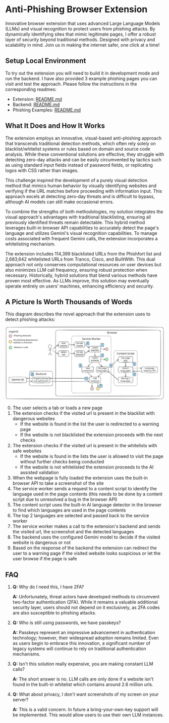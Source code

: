 # Anti-Phishing Browser Extension

Innovative browser extension that uses advanced Large Language Models (LLMs) and visual recognition to protect users from phishing attacks. By dynamically identifying sites that mimic legitimate pages, I offer a robust layer of security beyond traditional methods. Designed with privacy and scalability in mind. Join us in making the internet safer, one click at a time!

## Setup Local Environment

To try out the extension you will need to build it in development mode and run the backend. I have also provided 3 example phishing pages you can visit and test the approach. Please follow the instructions in the corresponding readmes:

- Extension: [README.md](./extension/)
- Backend: [README.md](./backend/)
- Phishing Examples: [README.md](./backend/)

## What It Does and How It Works

The extension employs an innovative, visual-based anti-phishing approach that transcends traditional detection methods, which often rely solely on blacklist/whitelist systems or rules based on domain and source code analysis. While these conventional solutions are effective, they struggle with detecting zero-day attacks and can be easily circumvented by tactics such as using standard input fields instead of password fields, or replicating logos with CSS rather than images.

This challenge inspired the development of a purely visual detection method that mimics human behavior by visually identifying websites and verifying if the URL matches before proceeding with information input. This approach excels at detecting zero-day threats and is difficult to bypass, although AI models can still make occasional errors.

To combine the strengths of both methodologies, my solution integrates the visual approach's advantages with traditional blacklisting, ensuring all previously identified threats remain detectable. This hybrid method leverages built-in browser API capabilities to accurately detect the page's language and utilizes Gemini's visual recognition capabilities. To manage costs associated with frequent Gemini calls, the extension incorporates a whitelisting mechanism.

The extension includes 114,399 blacklisted URLs from the Phishfort list and 2,683,642 whitelisted URLs from Tranco, Cisco, and BuiltWith. This dual approach not only conserves computational resources on user devices but also minimizes LLM call frequency, ensuring robust protection when necessary. Historically, hybrid solutions that blend various methods have proven most effective. As LLMs improve, this solution may eventually operate entirely on users’ machines, enhancing efficiency and security.

## A Picture Is Worth Thousands of Words

This diagram describes the novel approach that the extension uses to detect phishing attacks:

![Anti-Phishing browser extension architecture diagram](./docs/anti-phishing.svg)

<ol start="0">
  <li>The user selects a tab or loads a new page</li>
  <li>
    The extension checks if the visited url is present in the blacklist with dangerous websites
    <ul>
        <li>If the website is found in the list the user is redirected to a warning page</li>
        <li>If the website is not blacklisted the extension proceeds with the next checks</li>
    </ul>    
  </li>
  <li>
    The extension checks if the visited url is present in the whitelists with safe websites
    <ul>
        <li>If the website is found in the lists the user is allowed to visit the page without further checks being conducted</li>
        <li>If the website is not whitelisted the extension proceeds to the AI assisted validation</li>
    </ul>   
  </li>
  <li>When the webpage is fully loaded the extension uses the built-in browser API to take a screenshot of the site</li>
  <li>The service worker sends a request to a content script to identify the language used in the page contents (this needs to be done by a content script due to unresolved a bug in the browser API)</li>
  <li>The content script uses the built-in AI language detector in the browser to find which languages are used in the page contents</li>
  <li>The top 2 languages are selected and passed back to the service worker</li>
  <li>The service worker makes a call to the extension's backend and sends the visited url, the screenshot and the detected languages</li>
  <li>The backend uses the configured Gemini model to decide if the visited website is dangerous or not</li>
  <li>Based on the response of the backend the extension can redirect the user to a warning page if the visited website looks suspicious or let the user browse if the page is safe</li>
</ol>

## FAQ

1. **Q:** Why do I need this, I have 2FA?

   **A:** Unfortunately, threat actors have developed methods to circumvent two-factor authentication (2FA). While it remains a valuable additional security layer, users should not depend on it exclusively, as 2FA codes are also susceptible to phishing attacks.

2. **Q:** Who is still using passwords, we have passkeys?

   **A:** Passkeys represent an impressive advancement in authentication technology; however, their widespread adoption remains limited. Even as users begin to embrace this innovation, a significant number of legacy systems will continue to rely on traditional authentication mechanisms.

3. **Q:** Isn't this solution really expensive, you are making constant LLM calls?

   **A:** The short answer is no. LLM calls are only done if a website isn't found in the built-in whitelist which contains around 2.6 million urls.

4. **Q:** What about privacy, I don't want screenshots of my screen on your server?

   **A:** This is a valid concern. In future a bring-your-own-key support will be implemented. This would allow users to use their own LLM instances.
